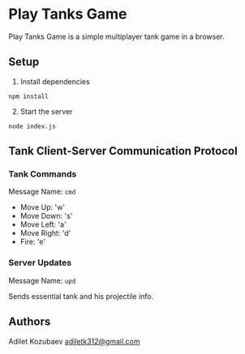 Play Tanks Game
===========

Play Tanks Game is a simple multiplayer tank game in a browser.

## Setup

1. Install dependencies

`npm install`

2. Start the server

`node index.js`

## Tank Client-Server Communication Protocol

### Tank Commands

Message Name: `cmd`

* Move Up:    'w'
* Move Down:  's'
* Move Left:  'a'
* Move Right: 'd'
* Fire:       'e'

### Server Updates

Message Name: `upd`

Sends essential tank and his projectile info.

## Authors

Adilet Kozubaev <adiletk312@gmail.com>
